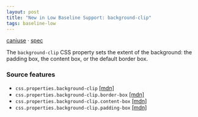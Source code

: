```yaml
---
layout: post
title: "New in Low Baseline Support: background-clip"
tags: baseline-low
---
```


[caniuse](https://caniuse.com/?search=background-clip) · [spec](https://drafts.csswg.org/css-backgrounds-3/#background-clip)

The `background-clip` CSS property sets the extent of the background: the padding box, the content box, or the default border box.

### Source features

- ``css.properties.background-clip`` [[mdn]](https://developer.mozilla.org/en-US/search?q=css.properties.background-clip)
- ``css.properties.background-clip.border-box`` [[mdn]](https://developer.mozilla.org/en-US/search?q=css.properties.background-clip.border-box)
- ``css.properties.background-clip.content-box`` [[mdn]](https://developer.mozilla.org/en-US/search?q=css.properties.background-clip.content-box)
- ``css.properties.background-clip.padding-box`` [[mdn]](https://developer.mozilla.org/en-US/search?q=css.properties.background-clip.padding-box)
